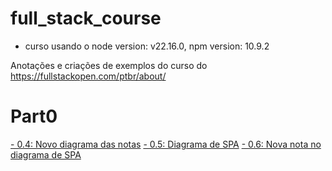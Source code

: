 # full_stack_course

- curso usando o node version: v22.16.0, npm version: 10.9.2

Anotações e criações de exemplos do curso do https://fullstackopen.com/ptbr/about/

# Part0

[- 0.4: Novo diagrama das notas](./part0/newDiagramNotes.md)
[- 0.5: Diagrama de SPA](./part0/newDiagramSPA.md)
[- 0.6: Nova nota no diagrama de SPA](./part0/newNoteDiagramSPA.md)
